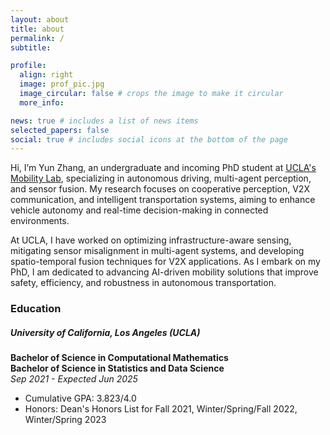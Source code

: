 ```yaml
---
layout: about
title: about
permalink: /
subtitle:

profile:
  align: right
  image: prof_pic.jpg
  image_circular: false # crops the image to make it circular
  more_info: 

news: true # includes a list of news items
selected_papers: false
social: true # includes social icons at the bottom of the page
---
```


Hi, I’m Yun Zhang, an undergraduate and incoming PhD student at [UCLA's Mobility Lab](https://mobility-lab.seas.ucla.edu/), specializing in autonomous driving, multi-agent perception, and sensor fusion. My research focuses on cooperative perception, V2X communication, and intelligent transportation systems, aiming to enhance vehicle autonomy and real-time decision-making in connected environments.

At UCLA, I have worked on optimizing infrastructure-aware sensing, mitigating sensor misalignment in multi-agent systems, and developing spatio-temporal fusion techniques for V2X applications. As I embark on my PhD, I am dedicated to advancing AI-driven mobility solutions that improve safety, efficiency, and robustness in autonomous transportation.


### Education

##### University of California, Los Angeles (UCLA)

**Bachelor of Science in Computational Mathematics**  
**Bachelor of Science in Statistics and Data Science**  
_Sep 2021 - Expected Jun 2025_

- Cumulative GPA: 3.823/4.0
- Honors: Dean's Honors List for Fall 2021, Winter/Spring/Fall 2022, Winter/Spring 2023
